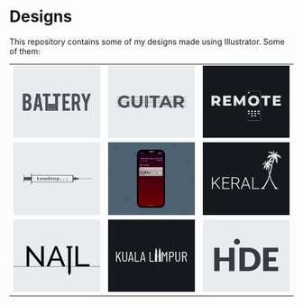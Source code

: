 # Designs
This repository contains some of my designs made using Illustrator.
Some of them:
<table>
    <tr>
      <td><img src="2020-11/png/28.11.2020.png"></td>
      <td><img src="2020-12/png/02.12.2020.png"></td>
      <td><img src="2020-12/png/08.12.2020.png"></td>
    </tr>
    <tr>
      <td><img src="2020-11/png/30.11.2020.png"></td>
      <td><img src="2020-11/png/19.11.2020 - 2.png"></td>
      <td><img src="2020-12/png/25.12.2020.png"></td>
    </tr>
    <tr>
      <td><img src="2020-11/png/24.11.2020.png"></td>
      <td><img src="2020-12/png/29.12.2020.png"></td>
      <td><img src="2020-11/png/23.11.2020.png"></td>
    </tr>
</table>
